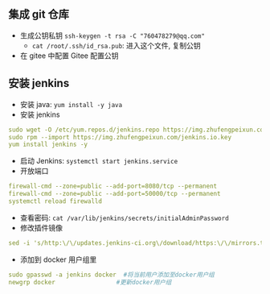 ## 集成 git 仓库

- 生成公钥私钥 `ssh-keygen -t rsa -C "760478279@qq.com"`
  - `cat /root/.ssh/id_rsa.pub`: 进入这个文件, 复制公钥
- 在 gitee 中配置 Gitee 配置公钥

## 安装 jenkins

- 安装 java: `yum install -y java`
- 安装 jenkins

```yml
sudo wget -O /etc/yum.repos.d/jenkins.repo https://img.zhufengpeixun.com/jenkins.repo
sudo rpm --import https://img.zhufengpeixun.com/jenkins.io.key
yum install jenkins -y
```

- 启动 Jenkins: `systemctl start jenkins.service`
- 开放端口

```yml
firewall-cmd --zone=public --add-port=8080/tcp --permanent
firewall-cmd --zone=public --add-port=50000/tcp --permanent
systemctl reload firewalld
```

- 查看密码: `cat /var/lib/jenkins/secrets/initialAdminPassword`
- 修改插件镜像

```yml
sed -i 's/http:\/\/updates.jenkins-ci.org\/download/https:\/\/mirrors.tuna.tsinghua.edu.cn\/jenkins/g' /var/lib/jenkins/updates/default.json && sed -i 's/http:\/\/www.google.com/https:\/\/www.baidu.com/g' /var/lib/jenkins/updates/default.json
```

- 添加到 docker 用户组里

```yml
sudo gpasswd -a jenkins docker  #将当前用户添加至docker用户组
newgrp docker                 #更新docker用户组
```
